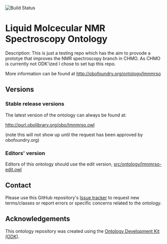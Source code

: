 
![Build Status](https://github.com/NFDI4Chem/lmnmrso/workflows/CI/badge.svg)
# Liquid Molcecular NMR Spectroscopy Ontology

Description: This is just a testing repo which has the aim to provode a prototye that improves the NMR spectroscopy branch in CHMO. As CHMO is currently not ODK'ized I chose to set tup this repo.

More information can be found at http://obofoundry.org/ontology/lmnmrso

## Versions

### Stable release versions

The latest version of the ontology can always be found at:

http://purl.obolibrary.org/obo/lmnmrso.owl

(note this will not show up until the request has been approved by obofoundry.org)

### Editors' version

Editors of this ontology should use the edit version, [src/ontology/lmnmrso-edit.owl](src/ontology/lmnmrso-edit.owl)

## Contact

Please use this GitHub repository's [Issue tracker](https://github.com/NFDI4Chem/lmnmrso/issues) to request new terms/classes or report errors or specific concerns related to the ontology.

## Acknowledgements

This ontology repository was created using the [Ontology Development Kit (ODK)](https://github.com/INCATools/ontology-development-kit).
